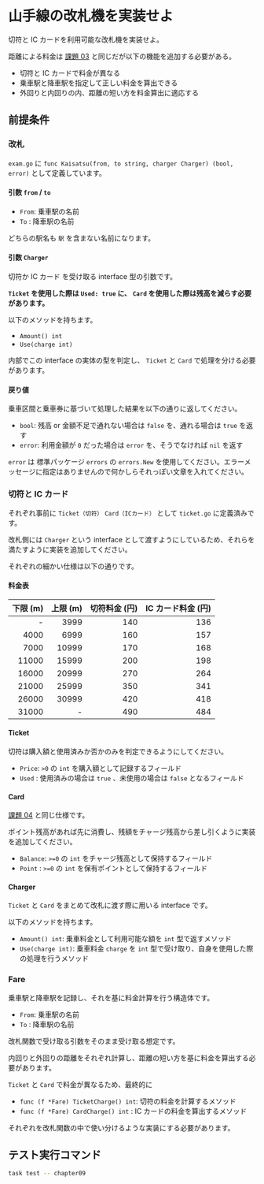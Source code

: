 # 山手線の改札機を実装せよ

切符と IC カードを利用可能な改札機を実装せよ。

距離による料金は [課題 03](https://tutorial/tree/main/subject/chapter03) と同じだが以下の機能を追加する必要がある。

- 切符と IC カードで料金が異なる
- 乗車駅と降車駅を指定して正しい料金を算出できる
- 外回りと内回りの内、距離の短い方を料金算出に適応する

## 前提条件

### 改札

`exam.go` に `func Kaisatsu(from, to string, charger Charger) (bool, error)` として定義しています。

#### 引数 `from` / `to`

- `From`: 乗車駅の名前
- `To` : 降車駅の名前

どちらの駅名も `駅` を含まない名前になります。

#### 引数 `Charger`

切符か IC カード を受け取る interface 型の引数です。

**`Ticket` を使用した際は `Used: true` に、 `Card` を使用した際は残高を減らす必要があります。**

以下のメソッドを持ちます。

- `Amount() int`
- `Use(charge int)`

内部でこの interface の実体の型を判定し、 `Ticket` と `Card` で処理を分ける必要があります。

#### 戻り値

乗車区間と乗車券に基づいて処理した結果を以下の通りに返してください。

- `bool`: 残高 or 金額不足で通れない場合は `false` を、通れる場合は `true` を返す
- `error`: 利用金額が `0` だった場合は `error` を、そうでなければ `nil` を返す

`error` は 標準パッケージ `errors` の `errors.New` を使用してください。エラーメッセージに指定はありませんので何かしらそれっぽい文章を入れてください。

### 切符と IC カード

それぞれ事前に `Ticket（切符）` `Card（ICカード）` として `ticket.go` に定義済みです。

改札側には `Charger` という interface として渡すようにしているため、それらを満たすように実装を追加してください。

それぞれの細かい仕様は以下の通りです。

#### 料金表

| 下限 (m) | 上限 (m) | 切符料金 (円) | IC カード料金 (円) |
| -------: | -------: | ------------: | -----------------: |
|        - |     3999 |           140 |                136 |
|     4000 |     6999 |           160 |                157 |
|     7000 |    10999 |           170 |                168 |
|    11000 |    15999 |           200 |                198 |
|    16000 |    20999 |           270 |                264 |
|    21000 |    25999 |           350 |                341 |
|    26000 |    30999 |           420 |                418 |
|    31000 |        - |           490 |                484 |

#### Ticket

切符は購入額と使用済みか否かのみを判定できるようにしてください。

- `Price`: `>0` の `int` を購入額として記録するフィールド
- `Used` : 使用済みの場合は `true` 、未使用の場合は `false` となるフィールド

#### Card

[課題 04](https://tutorial/tree/main/subject/chapter04) と同じ仕様です。

ポイント残高があれば先に消費し、残額をチャージ残高から差し引くように実装を追加してください。

- `Balance`: `>=0` の `int` をチャージ残高として保持するフィールド
- `Point` : `>=0` の `int` を保有ポイントとして保持するフィールド

#### Charger

`Ticket` と `Card` をまとめて改札に渡す際に用いる interface です。

以下のメソッドを持ちます。

- `Amount() int`: 乗車料金として利用可能な額を `int` 型で返すメソッド
- `Use(charge int)`: 乗車料金 `charge` を `int` 型で受け取り、自身を使用した際の処理を行うメソッド

### Fare

乗車駅と降車駅を記録し、それを基に料金計算を行う構造体です。

- `From`: 乗車駅の名前
- `To` : 降車駅の名前

改札関数で受け取る引数をそのまま受け取る想定です。

内回りと外回りの距離をそれぞれ計算し、距離の短い方を基に料金を算出する必要があります。

`Ticket` と `Card` で料金が異なるため、最終的に

- `func (f *Fare) TicketCharge() int`: 切符の料金を計算するメソッド
- `func (f *Fare) CardCharge() int` : IC カードの料金を算出するメソッド

それぞれを改札関数の中で使い分けるような実装にする必要があります。

## テスト実行コマンド

```bash
task test -- chapter09
```
